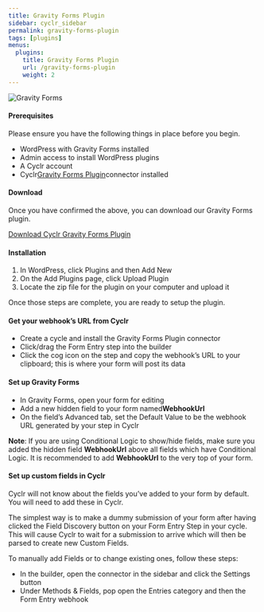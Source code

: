 ```yaml
---
title: Gravity Forms Plugin
sidebar: cyclr_sidebar
permalink: gravity-forms-plugin
tags: [plugins]
menus:
  plugins:
    title: Gravity Forms Plugin
    url: /gravity-forms-plugin
    weight: 2
---
```


![Gravity Forms](https://cyclr.com/wp-content/uploads/2017/10/Gravity-Forms-259x300.png)

#### Prerequisites

Please ensure you have the following things in place before you begin.

*   WordPress with Gravity Forms installed
*   Admin access to install WordPress plugins
*   A Cyclr account
*   Cyclr[Gravity Forms Plugin](https://cyclr.com/integrate/gravity-forms-plugin)connector installed

#### Download

Once you have confirmed the above, you can download our Gravity Forms plugin.

[Download Cyclr Gravity Forms Plugin](http://files.cyclr.com/cyclr-plugins/cyclr-webhooks.zip)

#### Installation

1.  In WordPress, click Plugins and then Add New
2.  On the Add Plugins page, click Upload Plugin
3.  Locate the zip file for the plugin on your computer and upload it

Once those steps are complete, you are ready to setup the plugin.

#### Get your webhook’s URL from Cyclr

*   Create a cycle and install the Gravity Forms Plugin connector
*   Click/drag the Form Entry step into the builder
*   Click the cog icon on the step and copy the webhook’s URL to your clipboard; this is where your form will post its data

#### Set up Gravity Forms

*   In Gravity Forms, open your form for editing
*   Add a new hidden field to your form named**WebhookUrl**
*   On the field’s Advanced tab, set the Default Value to be the webhook URL generated by your step in Cyclr

**Note**: If you are using Conditional Logic to show/hide fields, make sure you added the hidden field **WebhookUrl** above all fields which have Conditional Logic. It is recommended to add **WebhookUrl** to the very top of your form.

#### Set up custom fields in Cyclr

Cyclr will not know about the fields you’ve added to your form by default. You will need to add these in Cyclr.

The simplest way is to make a dummy submission of your form after having clicked the Field Discovery button on your Form Entry Step in your cycle.  This will cause Cyclr to wait for a submission to arrive which will then be parsed to create new Custom Fields.

To manually add Fields or to change existing ones, follow these steps:
*   In the builder, open the connector in the sidebar and click the Settings button
*   Under Methods & Fields, pop open the Entries category and then the Form Entry webhook
